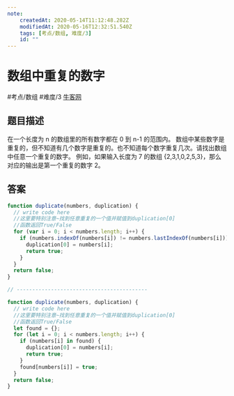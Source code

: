 ```yaml
---
note:
    createdAt: 2020-05-14T11:12:48.282Z
    modifiedAt: 2020-05-16T12:32:51.540Z
    tags: [考点/数组, 难度/3]
    id: ""
---
```

# 数组中重复的数字
#考点/数组 #难度/3 [牛客网](https://www.nowcoder.com/practice/623a5ac0ea5b4e5f95552655361ae0a8?tpId=13&tqId=11203&tPage=1&rp=1&ru=/ta/coding-interviews&qru=/ta/coding-interviews/question-ranking)
<!-- @crossnote.comment "id":"a73028ee-1912-4a4f-b2b0-1e9b1cad4021" -->  
## 题目描述
在一个长度为 n 的数组里的所有数字都在 0 到 n-1 的范围内。 数组中某些数字是重复的，但不知道有几个数字是重复的。也不知道每个数字重复几次。请找出数组中任意一个重复的数字。 例如，如果输入长度为 7 的数组 {2,3,1,0,2,5,3}，那么对应的输出是第一个重复的数字 2。

## 答案

```javascript
function duplicate(numbers, duplication) {
  // write code here
  //这里要特别注意~找到任意重复的一个值并赋值到duplication[0]
  //函数返回True/False
  for (var i = 0; i < numbers.length; i++) {
    if (numbers.indexOf(numbers[i]) != numbers.lastIndexOf(numbers[i])) {
      duplication[0] = numbers[i];
      return true;
    }
  }
  return false;
}

// ------------------------------------------

function duplicate(numbers, duplication) {
  // write code here
  //这里要特别注意~找到任意重复的一个值并赋值到duplication[0]
  //函数返回True/False
  let found = {};
  for (let i = 0; i < numbers.length; i++) {
    if (numbers[i] in found) {
      duplication[0] = numbers[i];
      return true;
    }
    found[numbers[i]] = true;
  }
  return false;
}


```
